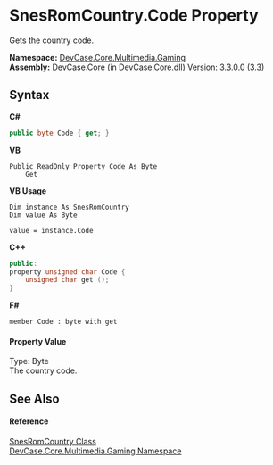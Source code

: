# SnesRomCountry.Code Property 
 

Gets the country code.

**Namespace:**&nbsp;<a href="N_DevCase_Core_Multimedia_Gaming">DevCase.Core.Multimedia.Gaming</a><br />**Assembly:**&nbsp;DevCase.Core (in DevCase.Core.dll) Version: 3.3.0.0 (3.3)

## Syntax

**C#**<br />
``` C#
public byte Code { get; }
```

**VB**<br />
``` VB
Public ReadOnly Property Code As Byte
	Get
```

**VB Usage**<br />
``` VB Usage
Dim instance As SnesRomCountry
Dim value As Byte

value = instance.Code

```

**C++**<br />
``` C++
public:
property unsigned char Code {
	unsigned char get ();
}
```

**F#**<br />
``` F#
member Code : byte with get

```


#### Property Value
Type: Byte<br />The country code.

## See Also


#### Reference
<a href="T_DevCase_Core_Multimedia_Gaming_SnesRomCountry">SnesRomCountry Class</a><br /><a href="N_DevCase_Core_Multimedia_Gaming">DevCase.Core.Multimedia.Gaming Namespace</a><br />